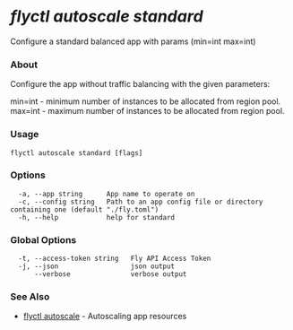 # _flyctl autoscale standard_

Configure a standard balanced app with params (min=int max=int)

### About

Configure the app without traffic balancing with the given parameters:

min=int - minimum number of instances to be allocated from region pool. 
max=int - maximum number of instances to be allocated from region pool.

### Usage
~~~
flyctl autoscale standard [flags]
~~~

### Options

~~~
  -a, --app string      App name to operate on
  -c, --config string   Path to an app config file or directory containing one (default "./fly.toml")
  -h, --help            help for standard
~~~

### Global Options

~~~
  -t, --access-token string   Fly API Access Token
  -j, --json                  json output
      --verbose               verbose output
~~~

### See Also

* [flyctl autoscale](/docs/flyctl/autoscale/)	 - Autoscaling app resources

